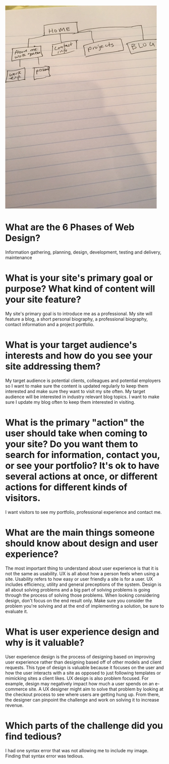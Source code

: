 ![Site Map](imgs/site-map.jpg)

# What are the 6 Phases of Web Design?
Information gathering, planning, design, development, testing and delivery, maintenance
# What is your site's primary goal or purpose? What kind of content will your site feature?
My site's primary goal is to introduce me as a professional. My site will feature a blog, a short personal biography, a professional biography, contact information and a project portfolio.
# What is your target audience's interests and how do you see your site addressing them?
My target audience is potential clients, colleagues and potential employers so I want to make sure the content is updated regularly to keep them interested and make sure they want to visit my site often. My target audience will be interested in industry relevant blog topics. I want to make sure I update my blog often to keep them interested in visiting.
# What is the primary "action" the user should take when coming to your site? Do you want them to search for information, contact you, or see your portfolio? It's ok to have several actions at once, or different actions for different kinds of visitors.
I want visitors to see my portfolio, professional experience and contact me.
# What are the main things someone should know about design and user experience?
The most important thing to understand about user experience is that it is not the same as usability. UX is all about how a person feels when using a site. Usability refers to how easy or user friendly a site is for a user. UX includes efficiency, utility and general preceptions of the system. Design is all about solving problems and a big part of solving problems is going through the process of solving those problems. When looking considering design, don't focus on the end result only. Make sure you consider the problem you're solving and at the end of implementing a solution, be sure to evaluate it.
# What is user experience design and why is it valuable?
User experience design is the process of designing based on improving user experience rather than designing based off of other models and client requests. This type of design is valuable because it focuses on the user and how the user interacts with a site as opposed to just following templates or mimicking sites a client likes. UX design is also problem focused. For example, design may negatively impact how much a user spends on an e-commerce site. A UX designer might aim to solve that problem by looking at the checkout process to see where users are getting hung up. From there, the designer can pinpoint the challenge and work on solving it to increase revenue.
# Which parts of the challenge did you find tedious?
I had one syntax error that was not allowing me to include my image. Finding that syntax error was tedious.